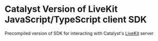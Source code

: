 # Catalyst Version of LiveKit JavaScript/TypeScript client SDK 

Precompiled version of SDK for interacting with Catalyst's [LiveKit](https://github.com/livekit/livekit-server) server